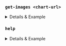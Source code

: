
### `get-images <chart-url>`

<details>
  <summary>Details & Example</summary>

  ```bash
  $ helm-utils get-images https://qlik.bintray.com/stable/qsefe-0.1.36.tgz
  ```
  
  returns
  
  ```bash
  Images being used in https://qlik.bintray.com/edge/qsefe-0.1.99.tgz:
  (18 images)
  
  - bitnami/mongodb:3.7.1-r0
  - bitnami/redis:4.0.10
  - bitnami/redis:4.0.9
  - qlik-docker-qsefe.bintray.io/collections:0.1.16
  - qlik-docker-qsefe.bintray.io/edge-auth:0.6.3
  - qlik-docker-qsefe.bintray.io/engine:12.216.0
  - qlik-docker-qsefe.bintray.io/feature-flags:0.2.1
  - qlik-docker-qsefe.bintray.io/hub:1.0.4
  - qlik-docker-qsefe.bintray.io/licenses:1.0.5
  - qlik-docker-qsefe.bintray.io/locale:1.0.0
  - qlik-docker-qsefe.bintray.io/policy-decision-service:1.1.2
  - qlik-docker-qsefe.bintray.io/qix-sessions:0.1.6
  - qlik-docker-qsefe.bintray.io/resource-library:1.6.1
  - qlik-docker-qsefe.bintray.io/sense-client:5.43.0
  - qlik-docker-qsefe.bintray.io/tenants:0.3.2
  - qlik-docker-qsefe.bintray.io/users:0.1.6
  - qlikcore/mira:0.3.1
  - traefik
  ```  
</details>


### `help`

<details>
  <summary>Details & Example</summary>
Show the help for `helm-utils`.

```
$ helm-utils hellp
```  
</details>


